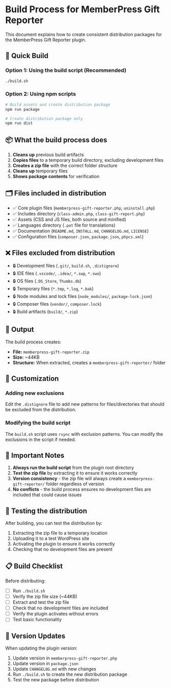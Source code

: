 # Build Process for MemberPress Gift Reporter

This document explains how to create consistent distribution packages for the MemberPress Gift Reporter plugin.

## 🚀 Quick Build

### Option 1: Using the build script (Recommended)
```bash
./build.sh
```

### Option 2: Using npm scripts
```bash
# Build assets and create distribution package
npm run package

# Create distribution package only
npm run dist
```

## 📦 What the build process does

1. **Cleans up** previous build artifacts
2. **Copies files** to a temporary build directory, excluding development files
3. **Creates a zip file** with the correct folder structure
4. **Cleans up** temporary files
5. **Shows package contents** for verification

## 🗂️ Files included in distribution

- ✅ Core plugin files (`memberpress-gift-reporter.php`, `uninstall.php`)
- ✅ Includes directory (`class-admin.php`, `class-gift-report.php`)
- ✅ Assets (CSS and JS files, both source and minified)
- ✅ Languages directory (`.pot` file for translations)
- ✅ Documentation (`README.md`, `INSTALL.md`, `CHANGELOG.md`, `LICENSE`)
- ✅ Configuration files (`composer.json`, `package.json`, `phpcs.xml`)

## ❌ Files excluded from distribution

- 🔒 Development files (`.git/`, `build.sh`, `.distignore`)
- 🔒 IDE files (`.vscode/`, `.idea/`, `*.swp`, `*.swo`)
- 🔒 OS files (`.DS_Store`, `Thumbs.db`)
- 🔒 Temporary files (`*.tmp`, `*.log`, `*.bak`)
- 🔒 Node modules and lock files (`node_modules/`, `package-lock.json`)
- 🔒 Composer files (`vendor/`, `composer.lock`)
- 🔒 Build artifacts (`build/`, `*.zip`)

## 🎯 Output

The build process creates:
- **File:** `memberpress-gift-reporter.zip`
- **Size:** ~44KB
- **Structure:** When extracted, creates a `memberpress-gift-reporter/` folder

## 🔧 Customization

### Adding new exclusions
Edit the `.distignore` file to add new patterns for files/directories that should be excluded from the distribution.

### Modifying the build script
The `build.sh` script uses `rsync` with exclusion patterns. You can modify the exclusions in the script if needed.

## 🚨 Important Notes

1. **Always run the build script** from the plugin root directory
2. **Test the zip file** by extracting it to ensure it works correctly
3. **Version consistency** - the zip file will always create a `memberpress-gift-reporter/` folder regardless of version
4. **No conflicts** - the build process ensures no development files are included that could cause issues

## 🧪 Testing the distribution

After building, you can test the distribution by:

1. Extracting the zip file to a temporary location
2. Uploading it to a test WordPress site
3. Activating the plugin to ensure it works correctly
4. Checking that no development files are present

## 📋 Build Checklist

Before distributing:
- [ ] Run `./build.sh`
- [ ] Verify the zip file size (~44KB)
- [ ] Extract and test the zip file
- [ ] Check that no development files are included
- [ ] Verify the plugin activates without errors
- [ ] Test basic functionality

## 🔄 Version Updates

When updating the plugin version:

1. Update version in `memberpress-gift-reporter.php`
2. Update version in `package.json`
3. Update `CHANGELOG.md` with new changes
4. Run `./build.sh` to create the new distribution package
5. Test the new package before distribution

